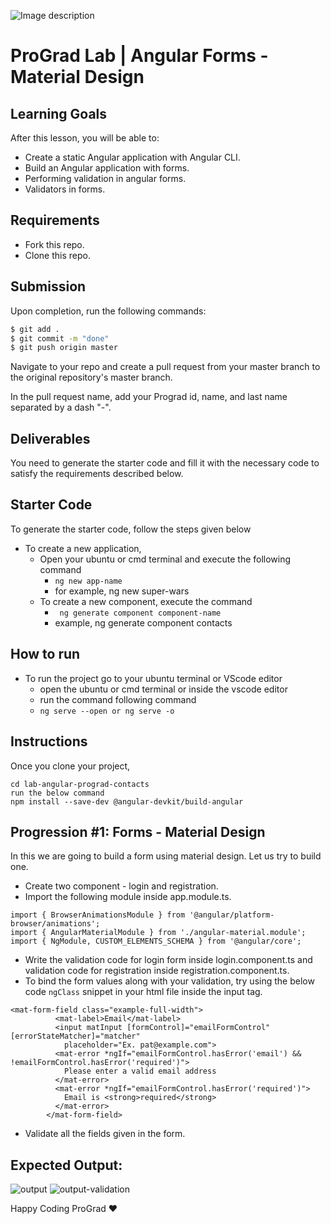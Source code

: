 ![Image description](https://i1.faceprep.in/ProGrad/face-logo-resized.png)

# ProGrad Lab | Angular Forms - Material Design



## Learning Goals

After this lesson, you will be able to:

- Create a static Angular application with Angular CLI.
- Build an Angular application with forms.
- Performing validation in angular forms.
- Validators in forms.

## Requirements

- Fork this repo.
- Clone this repo.

## Submission

Upon completion, run the following commands:

```bash
$ git add .
$ git commit -m "done"
$ git push origin master
```

Navigate to your repo and create a pull request from your master branch to the original repository's master branch.

In the pull request name, add your Prograd id, name, and last name separated by a dash "-".

## Deliverables

You need to generate the starter code and fill it with the necessary code to satisfy the requirements described below.


## Starter Code

To generate the starter code, follow the steps given below

- To create a new application,
    - Open your ubuntu or cmd terminal and execute the following command
      - ```ng new app-name```
      - for example, ng new super-wars
    - To create a new component, execute the command 
      - ``` ng generate component component-name```
      - example, ng generate component contacts
      
## How to run

- To run the project go to your ubuntu terminal or VScode editor
    - open the ubuntu or cmd terminal or inside the vscode editor
    - run the command following command
    - ```ng serve --open or ng serve -o```

## Instructions
Once you clone your project, 
```
cd lab-angular-prograd-contacts
run the below command
npm install --save-dev @angular-devkit/build-angular
```

## Progression #1: Forms - Material Design

In this we are going to build a form using material design. Let us try to build one.

- Create two component - login and registration.
- Import the following module inside app.module.ts.
```
import { BrowserAnimationsModule } from '@angular/platform-browser/animations';
import { AngularMaterialModule } from './angular-material.module';
import { NgModule, CUSTOM_ELEMENTS_SCHEMA } from '@angular/core';
```
- Write the validation code for login form inside login.component.ts and validation code for registration inside registration.component.ts.
- To bind the form values along with your validation, try using the below code `ngClass` snippet in your html file inside the input tag.
```   
<mat-form-field class="example-full-width">
          <mat-label>Email</mat-label>
          <input matInput [formControl]="emailFormControl" [errorStateMatcher]="matcher"
            placeholder="Ex. pat@example.com">
          <mat-error *ngIf="emailFormControl.hasError('email') && !emailFormControl.hasError('required')">
            Please enter a valid email address
          </mat-error>
          <mat-error *ngIf="emailFormControl.hasError('required')">
            Email is <strong>required</strong>
          </mat-error>
        </mat-form-field>
  ```
- Validate all the fields given in the form.

## Expected Output:
![output](https://i1.faceprep.in/ProGrad/ts-prograd-community1.JPG)
![output-validation](https://i1.faceprep.in/ProGrad/ts-prograd-community2.JPG)


Happy Coding ProGrad ❤️
